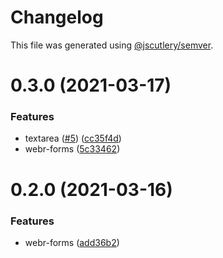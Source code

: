 # Changelog

This file was generated using [@jscutlery/semver](https://github.com/jscutlery/semver).

# 0.3.0 (2021-03-17)


### Features

* textarea ([#5](https://github.com/guiseek/webr/issues/5)) ([cc35f4d](https://github.com/guiseek/webr/commit/cc35f4db4a8649cc453e11e48bcddc76420377a1))
* webr-forms ([5c33462](https://github.com/guiseek/webr/commit/5c33462637a91ca08c09b28c7572839d3f89803b))



# 0.2.0 (2021-03-16)


### Features

* webr-forms ([add36b2](https://github.com/guiseek/webr/commit/add36b28bf5e40c5fb9e47d0701407974ffaa412))
